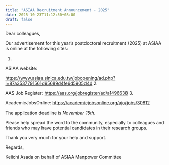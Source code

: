 ```yaml
---
title: "ASIAA Recruitment Announcement - 2025"
date: 2025-10-23T11:12:50+08:00
draft: false
---
```


Dear colleagues,

Our advertisement for this year’s postdoctoral recruitment (2025) at ASIAA
is online at the following sites:

   1.

   ASIAA website:

   https://www.asiaa.sinica.edu.tw/jobopening/ad.php?i=87a3537791561d95689d4fe6d5905d4d
   2.

   AAS Job Register:
   https://aas.org/jobregister/ad/a1496638
   3.

   AcademicJobsOnline:
   https://academicjobsonline.org/ajo/jobs/30812


The application deadline is *November 15th*.

Please help spread the word to the community, especially to colleagues and
friends who may have potential candidates in their research groups.

Thank you very much for your help and support.


Regards,

Keiichi Asada on behalf of ASIAA Manpower Committee